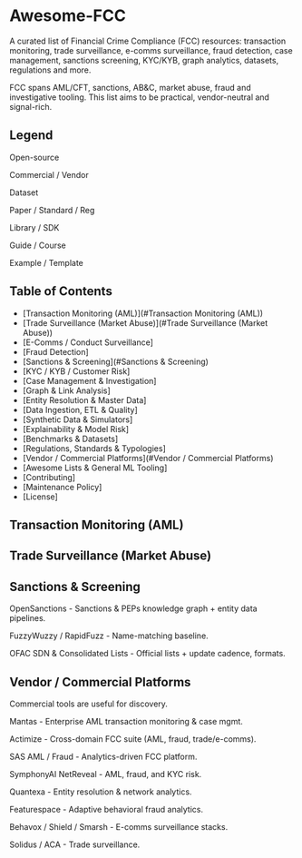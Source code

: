 # Awesome-FCC

A curated list of Financial Crime Compliance (FCC) resources: transaction monitoring, trade surveillance, e-comms surveillance, fraud detection, case management, sanctions screening, KYC/KYB, graph analytics, datasets, regulations and more.

FCC spans AML/CFT, sanctions, AB&C, market abuse, fraud and investigative tooling. This list aims to be practical, vendor-neutral and signal-rich.

## Legend

Open-source

Commercial / Vendor

Dataset

Paper / Standard / Reg

Library / SDK

Guide / Course

Example / Template

## Table of Contents

- [Transaction Monitoring (AML)](#Transaction Monitoring (AML))
- [Trade Surveillance (Market Abuse)](#Trade Surveillance (Market Abuse))
- [E-Comms / Conduct Surveillance]
- [Fraud Detection]
- [Sanctions & Screening](#Sanctions & Screening)
- [KYC / KYB / Customer Risk]
- [Case Management & Investigation]
- [Graph & Link Analysis]
- [Entity Resolution & Master Data]
- [Data Ingestion, ETL & Quality]
- [Synthetic Data & Simulators]
- [Explainability & Model Risk]
- [Benchmarks & Datasets]
- [Regulations, Standards & Typologies]
- [Vendor / Commercial Platforms](#Vendor / Commercial Platforms)
- [Awesome Lists & General ML Tooling]
- [Contributing]
- [Maintenance Policy]
- [License]

## Transaction Monitoring (AML)

## Trade Surveillance (Market Abuse)

## Sanctions & Screening

OpenSanctions - Sanctions & PEPs knowledge graph + entity data pipelines.

FuzzyWuzzy / RapidFuzz - Name-matching baseline.

OFAC SDN & Consolidated Lists - Official lists + update cadence, formats.

## Vendor / Commercial Platforms

Commercial tools are useful for discovery.

Mantas - Enterprise AML transaction monitoring & case mgmt.

Actimize - Cross-domain FCC suite (AML, fraud, trade/e-comms).

SAS AML / Fraud - Analytics-driven FCC platform.

SymphonyAI NetReveal - AML, fraud, and KYC risk.

Quantexa - Entity resolution & network analytics.

Featurespace - Adaptive behavioral fraud analytics.

Behavox / Shield / Smarsh - E-comms surveillance stacks.

Solidus / ACA - Trade surveillance.